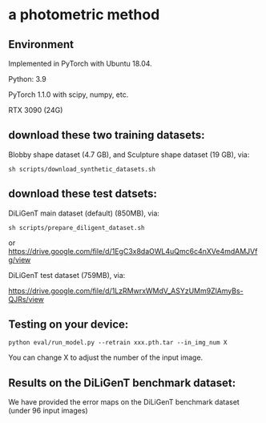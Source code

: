 # a photometric method


## Environment

Implemented in PyTorch with Ubuntu 18.04.

Python: 3.9 

PyTorch 1.1.0 with scipy, numpy, etc.

RTX 3090 (24G)

## download these two training datasets:
Blobby shape dataset (4.7 GB), and Sculpture shape dataset (19 GB), via: 

```shell
sh scripts/download_synthetic_datasets.sh
```
## download these test datsets:

DiLiGenT main dataset (default) (850MB), via:
```shell
sh scripts/prepare_diligent_dataset.sh  
```
or   https://drive.google.com/file/d/1EgC3x8daOWL4uQmc6c4nXVe4mdAMJVfg/view

DiLiGenT test dataset (759MB), via:

https://drive.google.com/file/d/1LzRMwrxWMdV_ASYzUMm9ZlAmyBs-QJRs/view



## Testing on your device:
```shell
python eval/run_model.py --retrain xxx.pth.tar --in_img_num X 
```
You can change X to adjust the number of the input image. 

## Results on the DiLiGenT benchmark dataset:

We have provided the error maps on the DiLiGenT benchmark dataset (under 96 input images)



